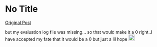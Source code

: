 # No Title

[Original Post](https://discourse.onlinedegree.iitm.ac.in/t/171141/263)

<p>but my evaluation log file was missing… so that would make it a 0 right..I have accepted my fate that it would be a 0 but just a lil hope <img src="https://emoji.discourse-cdn.com/google/melting_face.png?v=14" title=":melting_face:" class="emoji" alt=":melting_face:" loading="lazy" width="20" height="20"></p>